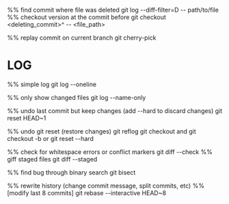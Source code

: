 %% find commit where file was deleted
git log --diff-filter=D -- path/to/file
%% checkout version at the commit before
git checkout <deleting_commit>^ -- <file_path>

%% replay commit on current branch
git cherry-pick <SHA>

# LOG
%% simple log
git log --oneline

%% only show changed files
git log --name-only

%% undo last commit but keep changes (add --hard to discard changes)
git reset HEAD~1

%% undo git reset (restore changes)
git reflog
git checkout <SHA>    and    git checkout -b <new branch name>
    or
git reset --hard <SHA>

%% check for whitespace errors or conflict markers
git diff --check
%% giff staged files
git diff --staged

%% find bug through binary search
git bisect

%% rewrite history (change commit message, split commits, etc)
%% [modify last 8 commits]
git rebase --interactive HEAD~8
